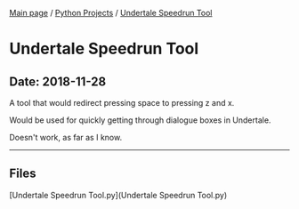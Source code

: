 [Main page](/) / [Python Projects](/python) / [Undertale Speedrun Tool](/python/2018-11-28_Undertale_Speedrun_Tool)

# Undertale Speedrun Tool

## Date: 2018-11-28

A tool that would redirect pressing space to pressing z and x.

Would be used for quickly getting through dialogue boxes in Undertale.

Doesn't work, as far as I know.

-----

## Files

[Undertale Speedrun Tool.py](Undertale Speedrun Tool.py)